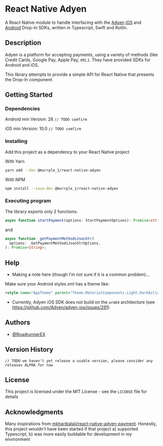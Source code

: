 # React Native Adyen

A React Native module to handle interfacing with the [Adyen](https://www.adyen.com/) [iOS](https://github.com/Adyen/adyen-ios) and [Android](https://github.com/Adyen/adyen-android) Drop-In SDKs, written in Typescript, Swift and Kotlin.

## Description

Adyen is a platform for accepting payments, using a variety of methods (like Credit Cards, Google Pay, Apple Pay, etc.). They have provided SDKs for Android and iOS.

This library attempts to provide a simple API for React Native that presents the Drop-In component.

## Getting Started

### Dependencies

Android min Version: 28 `// TODO comfirm`

iOS min Version: 10.0 `// TODO comfirm`

### Installing

Add this project as a dependency to your React Native project

With Yarn

```bash
yarn add --dev @murrple_1/react-native-adyen
```

With NPM

```bash
npm install --save-dev @murrple_1/react-native-adyen
```

### Executing program

The library exports only 2 functions:

```typescript
async function startPayment(options: StartPaymentOptions): Promise<string>;
```

and

```typescript
async function _getPaymentMethodsJsonStr(
  options: _GetPaymentMethodsJsonStrOptions,
): Promise<string>;
```

## Help

- Making a note here (though I'm not sure if it is a common problem)...

Make sure your Android styles.xml has a theme like:

```xml
<style name="AppTheme" parent="Theme.MaterialComponents.Light.DarkActionBar">
```

- Currently, Adyen iOS SDK does not build on the `arm64` architecture (see https://github.com/Adyen/adyen-ios/issues/291).

## Authors

- [@RoadrunnerEX](https://twitter.com/RoadrunnerEX)

## Version History

`// TODO we haven't yet release a usable version, please consider any releases ALPHA for now`

## License

This project is licensed under the MIT License - see the `LICENSE` file for details

## Acknowledgments

Many inspirations from [mkharibalaji/react-native-adyen-payment](https://github.com/mkharibalaji/react-native-adyen-payment). Honestly, this project wouldn't have been started if that project a) supported Typescript, b) was more easily buildable for development in my environment
